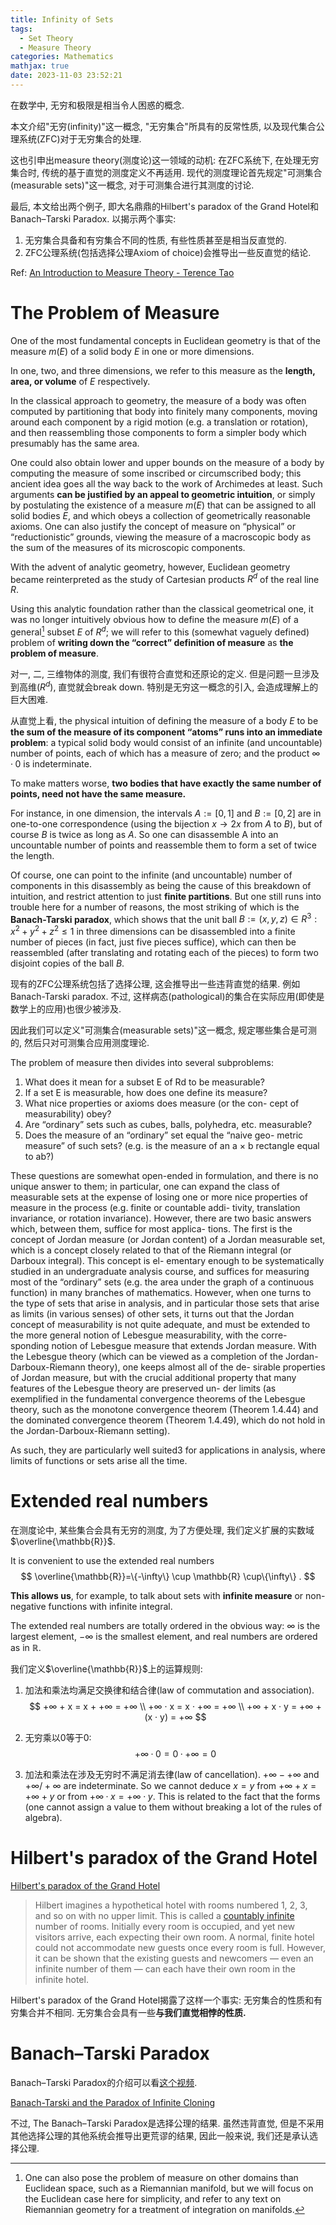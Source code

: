 ```yaml
---
title: Infinity of Sets
tags:
  - Set Theory
  - Measure Theory
categories: Mathematics
mathjax: true
date: 2023-11-03 23:52:21
---
```



在数学中, 无穷和极限是相当令人困惑的概念. 

本文介绍"无穷(infinity)"这一概念, "无穷集合"所具有的反常性质, 以及现代集合公理系统(ZFC)对于无穷集合的处理.

这也引申出measure theory(测度论)这一领域的动机: 在ZFC系统下, 在处理无穷集合时, 传统的基于直觉的测度定义不再适用. 现代的测度理论首先规定"可测集合(measurable sets)"这一概念, 对于可测集合进行其测度的讨论.

最后, 本文给出两个例子, 即大名鼎鼎的Hilbert's paradox of the Grand Hotel和Banach–Tarski Paradox. 以揭示两个事实:

1. 无穷集合具备和有穷集合不同的性质, 有些性质甚至是相当反直觉的.
2. ZFC公理系统(包括选择公理Axiom of choice)会推导出一些反直觉的结论.

Ref: [An Introduction to Measure Theory - Terence Tao](https://terrytao.files.wordpress.com/2012/12/gsm-126-tao5-measure-book.pdf)

<!--more-->

# The Problem of Measure

One of the most fundamental concepts in Euclidean geometry is that of the measure $m(E)$ of a solid body $E$ in one or more dimensions. 

In one, two, and three dimensions, we refer to this measure as the **length, area, or volume** of $E$ respectively. 

In the classical approach to geometry, the measure of a body was often computed by partitioning that body into finitely many components, moving around each component by a rigid motion (e.g. a translation or rotation), and then reassembling those components to form a simpler body which presumably has the same area. 

One could also obtain lower and upper bounds on the measure of a body by computing the measure of some inscribed or circumscribed body; this ancient idea goes all the way back to the work of Archimedes at least. Such arguments **can be justified by an appeal to geometric intuition**, or simply by postulating the existence of a measure $m(E)$ that can be assigned to all solid bodies $E$, and which obeys a collection of geometrically reasonable axioms. One can also justify the concept of measure on “physical” or “reductionistic” grounds, viewing the measure of a macroscopic body as the sum of the measures of its microscopic components.

With the advent of analytic geometry, however, Euclidean geometry became reinterpreted as the study of Cartesian products $R^d$ of the real line $R$.

Using this analytic foundation rather than the classical geometrical one, it was no longer intuitively obvious how to define the measure $m(E)$ of a general[^1] subset $E$ of $R^d$; we will refer to this (somewhat vaguely defined) problem of **writing down the “correct” definition of measure** as **the problem of measure**.

对一, 二, 三维物体的测度, 我们有很符合直觉和还原论的定义. 但是问题一旦涉及到高维($R^d$), 直觉就会break down. 特别是无穷这一概念的引入, 会造成理解上的巨大困难.

从直觉上看, the physical intuition of defining the measure of a body $E$ to be **the sum of the measure of its component “atoms” runs into an immediate problem**: a typical solid body would consist of an infinite (and uncountable) number of points, each of which has a measure of zero; and the product $∞ · 0$ is indeterminate. 

To make matters worse, **two bodies that have exactly the same number of points, need not have the same measure.** 

For instance, in one dimension, the intervals $A := [0, 1]$ and $B := [0, 2]$ are in one-to-one correspondence (using the bijection $x → 2x$ from $A$ to $B$), but of course $B$ is twice as long as $A$. So one can disassemble A into an uncountable number of points and reassemble them to form a set of twice the length.

Of course, one can point to the infinite (and uncountable) number of components in this disassembly as being the cause of this breakdown of intuition, and restrict attention to just **finite partitions**. But one still runs into trouble here for a number of reasons, the most striking of which is the **Banach-Tarski paradox**, which shows that the unit ball $B := {(x,y,z) ∈ R^3 : x^2 +y^2 +z^2 ≤ 1}$ in three dimensions can be disassembled into a finite number of pieces (in fact, just five pieces suffice), which can then be reassembled (after translating and rotating each of the pieces) to form two disjoint copies of the ball $B$.

现有的ZFC公理系统包括了选择公理, 这会推导出一些违背直觉的结果. 例如Banach-Tarski paradox. 不过, 这样病态(pathological)的集合在实际应用(即使是数学上的应用)也很少被涉及.

因此我们可以定义"可测集合(measurable sets)"这一概念, 规定哪些集合是可测的, 然后只对可测集合应用测度理论.



The problem of measure then divides into several subproblems:

1. What does it mean for a subset E of Rd to be measurable?
2. If a set E is measurable, how does one define its measure?
3.  What nice properties or axioms does measure (or the con- cept of measurability) obey?
4. Are “ordinary” sets such as cubes, balls, polyhedra, etc. measurable?
5. Does the measure of an “ordinary” set equal the “naive geo- metric measure” of such sets? (e.g. is the measure of an a × b rectangle equal to ab?)

These questions are somewhat open-ended in formulation, and there is no unique answer to them; in particular, one can expand the class of measurable sets at the expense of losing one or more nice properties of measure in the process (e.g. finite or countable addi- tivity, translation invariance, or rotation invariance). However, there are two basic answers which, between them, suffice for most applica- tions. The first is the concept of Jordan measure (or Jordan content) of a Jordan measurable set, which is a concept closely related to that of the Riemann integral (or Darboux integral). This concept is el- ementary enough to be systematically studied in an undergraduate analysis course, and suffices for measuring most of the “ordinary” sets (e.g. the area under the graph of a continuous function) in many branches of mathematics. However, when one turns to the type of sets that arise in analysis, and in particular those sets that arise as limits (in various senses) of other sets, it turns out that the Jordan concept of measurability is not quite adequate, and must be extended to the more general notion of Lebesgue measurability, with the corre- sponding notion of Lebesgue measure that extends Jordan measure. With the Lebesgue theory (which can be viewed as a completion of the Jordan-Darboux-Riemann theory), one keeps almost all of the de- sirable properties of Jordan measure, but with the crucial additional property that many features of the Lebesgue theory are preserved un- der limits (as exemplified in the fundamental convergence theorems of the Lebesgue theory, such as the monotone convergence theorem (Theorem 1.4.44) and the dominated convergence theorem (Theorem 1.4.49), which do not hold in the Jordan-Darboux-Riemann setting).

As such, they are particularly well suited3 for applications in analysis, where limits of functions or sets arise all the time.

#  Extended real numbers

在测度论中, 某些集合会具有无穷的测度, 为了方便处理, 我们定义扩展的实数域$\overline{\mathbb{R}}$. 

It is convenient to use the extended real numbers
$$
\overline{\mathbb{R}}=\{-\infty\} \cup \mathbb{R} \cup\{\infty\} .
$$

**This allows us**, for example, to talk about sets with **infinite measure** or non-negative functions with infinite integral. 

The extended real numbers are totally ordered in the obvious way: $\infty$ is the largest element, $-\infty$ is the smallest element, and real numbers are ordered as in $\mathbb{R}$. 

我们定义$\overline{\mathbb{R}}$上的运算规则:

1. 加法和乘法均满足交换律和结合律(law of commutation and association).
   $$
   +∞ + x = x + +∞ = +∞ \\
   +∞ · x = x · +∞ = +∞ \\
   +∞ + x · y = +∞ + (x · y) = +∞
   $$

2. 无穷乘以0等于0:
   $$
   +∞ · 0 = 0 · +∞ = 0
   $$

3. 加法和乘法在涉及无穷时不满足消去律(law of cancellation). $+∞ − +∞$ and $+∞/ + ∞$ are indeterminate. So we cannot deduce $x = y$ from $+∞+x = +∞+y$ or from $+∞·x = +∞·y$. This is related to the fact that the forms (one cannot assign a value to them without breaking a lot of the rules of algebra).



# Hilbert's paradox of the Grand Hotel

[Hilbert's paradox of the Grand Hotel](https://en.wikipedia.org/wiki/Hilbert%27s_paradox_of_the_Grand_Hotel)

> Hilbert imagines a hypothetical hotel with rooms numbered 1, 2, 3, and so on with no upper limit. This is called a [countably infinite](https://en.wikipedia.org/wiki/Countable_set) number of rooms. Initially every room is occupied, and yet new visitors arrive, each expecting their own room. A normal, finite hotel could not accommodate new guests once every room is full. However, it can be  shown that the existing guests and newcomers — even an infinite number  of them — can each have their own room in the infinite hotel.

Hilbert's paradox of the Grand Hotel揭露了这样一个事实: 无穷集合的性质和有穷集合并不相同. 无穷集合会具有一些**与我们直觉相悖的性质.**

# Banach–Tarski Paradox

Banach–Tarski Paradox的介绍可以看[这个视频](https://www.youtube.com/watch?v=s86-Z-CbaHA).

[Banach-Tarski and the Paradox of Infinite Cloning](https://www.quantamagazine.org/how-a-mathematical-paradox-allows-infinite-cloning-20210826/)



不过, The Banach–Tarski Paradox是选择公理的结果. 虽然违背直觉, 但是不采用其他选择公理的其他系统会推导出更荒谬的结果, 因此一般来说, 我们还是承认选择公理.

[^1]: One can also pose the problem of measure on other domains than Euclidean space, such as a Riemannian manifold, but we will focus on the Euclidean case here for simplicity, and refer to any text on Riemannian geometry for a treatment of integration on manifolds.
